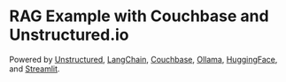 # RAG Example with Couchbase and Unstructured.io

Powered by [Unstructured](https://unstructured.io), [LangChain](https://www.langchain.com), 
[Couchbase](https://www.couchbase.com), [Ollama](https://ollama.com), [HuggingFace](https://huggingface.co),
and [Streamlit](https://streamlit.io).

